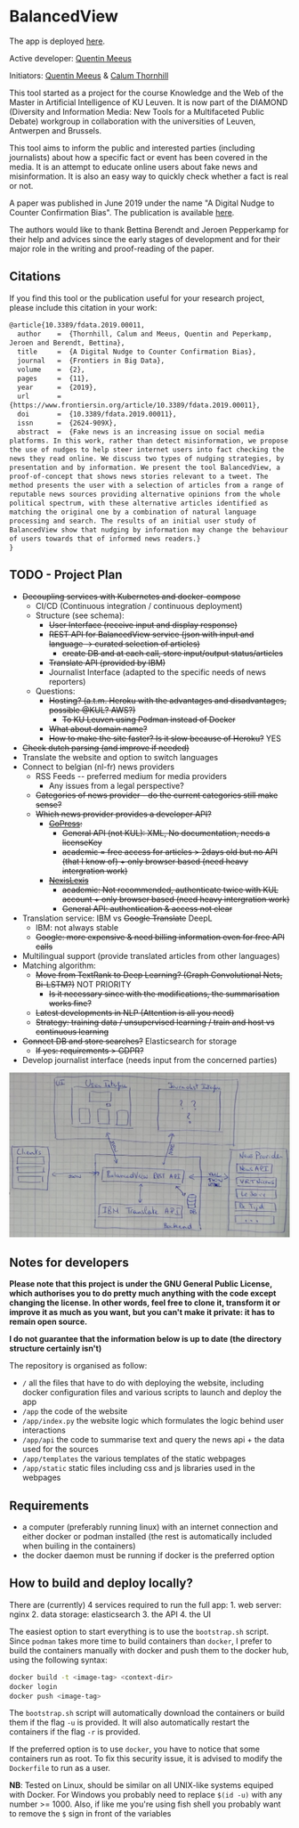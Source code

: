 # BalancedView

The app is deployed [here](http://cardia.cs.kuleuven.be:8080).

Active developer: [Quentin Meeus](https://github.com/qmeeus)

Initiators: [Quentin Meeus](https://github.com/qmeeus) & [Calum Thornhill](https://github.com/cjthornhill) 

This tool started as a project for the course Knowledge and the Web of the Master in Artificial Intelligence of KU Leuven. It is now part of the DIAMOND (Diversity and Information Media: New Tools for a Multifaceted Public Debate) workgroup in collaboration with the universities of Leuven, Antwerpen and Brussels. 

This tool aims to inform the public and interested parties (including journalists) about how a specific fact or event has been covered in the media. It is an attempt to educate online users about fake news and misinformation. It is also an easy way to quickly check whether a fact is real or not.

A paper was published in June 2019 under the name "A Digital Nudge to Counter Confirmation Bias". The publication is available [here](https://github.com/qmeeus/balanced-view/blob/master/documents/Digital_Nudge.pdf).

The authors would like to thank Bettina Berendt and Jeroen Pepperkamp for their help and advices since the early stages of development and for their major role in the writing and proof-reading of the paper.

## Citations
If you find this tool or the publication useful for your research project, please include this citation in your work:

```
@article{10.3389/fdata.2019.00011,
  author    =  {Thornhill, Calum and Meeus, Quentin and Peperkamp, Jeroen and Berendt, Bettina}, 
  title     =  {A Digital Nudge to Counter Confirmation Bias},
  journal   =  {Frontiers in Big Data},
  volume    =  {2},
  pages     =  {11},
  year      =  {2019},
  url       =  {https://www.frontiersin.org/article/10.3389/fdata.2019.00011},
  doi       =  {10.3389/fdata.2019.00011},
  issn      =  {2624-909X},
  abstract  =  {Fake news is an increasing issue on social media platforms. In this work, rather than detect misinformation, we propose the use of nudges to help steer internet users into fact checking the news they read online. We discuss two types of nudging strategies, by presentation and by information. We present the tool BalancedView, a proof-of-concept that shows news stories relevant to a tweet. The method presents the user with a selection of articles from a range of reputable news sources providing alternative opinions from the whole political spectrum, with these alternative articles identified as matching the original one by a combination of natural language processing and search. The results of an initial user study of BalancedView show that nudging by information may change the behaviour of users towards that of informed news readers.}
}
```

## TODO - Project Plan
 - ~~Decoupling services with Kubernetes and docker-compose~~
   - CI/CD (Continuous integration / continuous deployment)
   - Structure (see schema):
     - ~~User Interface (receive input and display response)~~
     - ~~REST API for BalancedView service (json with input and language -> curated selection of articles)~~
       - ~~create DB and at each call, store input/output status/articles~~
     - ~~Translate API (provided by IBM)~~
     - Journalist Interface (adapted to the specific needs of news reporters)
   - Questions:
     - ~~Hosting? (a.t.m. Heroku with the advantages and disadvantages, possible @KUL? AWS?)~~
        - ~~To KU Leuven using Podman instead of Docker~~
     - ~~What about domain name?~~
     - ~~How to make the site faster? Is it slow because of Heroku?~~ YES
 - ~~Check dutch parsing (and improve if needed)~~
 - Translate the website and option to switch languages
 - Connect to belgian (nl-fr) news providers
   - RSS Feeds -- preferred medium for media providers
     - Any issues from a legal perspective?
   - ~~Categories of news provider - do the current categories still make sense?~~
   - ~~Which news provider provides a developer API?~~
     - ~~[GoPress](http://api-staging.gopress.be/):~~
       - ~~General API (not KUL): XML, No documentation, needs a licenseKey~~
       - ~~academic = free access for articles > 2days old but no API (that I know of) + only browser based (need heavy intergration work)~~
     - ~~[NexisLexis](https://www.lexisnexis.com/communities/academic/w/wiki/111.url-api-specifications.aspx)~~
       - ~~academic: Not recommended, authenticate twice with KUL account + only browser based (need heavy intergration work)~~
       - ~~General API: authentication & access not clear~~
 - Translation service: IBM vs ~~Google Translate~~ DeepL
   - IBM: not always stable 
   - ~~Google: more expensive & need billing information even for free API calls~~
 - Multilingual support (provide translated articles from other languages)
 - Matching algorithm:
   - ~~Move from TextRank to Deep Learning? (Graph Convolutional Nets, Bi-LSTM?)~~ NOT PRIORITY
     - ~~Is it necessary since with the modifications, the summarisation works fine?~~
   - ~~Latest developments in NLP (Attention is all you need)~~
   - ~~Strategy: training data / unsupervised learning / train and host vs continuous learning~~
 - ~~Connect DB and store searches?~~ Elasticsearch for storage
   - ~~If yes: requirements > GDPR?~~
 - Develop journalist interface (needs input from the concerned parties)

![Building blocks](misc/appview.jpg)

## Notes for developers
**Please note that this project is under the GNU General Public License, which authorises you to do pretty much anything with the code except changing the license. In other words, feel free to clone it, transform it or improve it as much as you want, but you can't make it private: it has to remain open source.**

**I do not guarantee that the information below is up to date (the directory structure certainly isn't)**

The repository is organised as follow:
 - `/` all the files that have to do with deploying the website, including docker configuration files and various scripts to launch and deploy the app
 - `/app` the code of the website
 - `/app/index.py` the website logic which formulates the logic behind user interactions
 - `/app/api` the code to summarise text and query the news api + the data used for the sources
 - `/app/templates` the various templates of the static webpages
 - `/app/static` static files including css and js libraries used in the webpages

## Requirements
- a computer (preferably running linux) with an internet connection and either docker or podman installed (the rest is automatically included when builing in the containers)
- the docker daemon must be running if docker is the preferred option

## How to build and deploy locally?
There are (currently) 4 services required to run the full app:
    1. web server: nginx
    2. data storage: elasticsearch
    3. the API
    4. the UI
   
The easiest option to start everything is to use the `bootstrap.sh` script. Since `podman` takes more time to build containers than `docker`, I prefer to build the containers manually with docker and push them to the docker hub, using the following syntax:
```bash
docker build -t <image-tag> <context-dir>
docker login
docker push <image-tag>
``` 

The `bootstrap.sh` script will automatically download the containers or build them if the flag `-u` is provided. It will also automatically restart the containers if the flag `-r` is provided.

If the preferred option is to use `docker`, you have to notice that some containers run as root. To fix this security issue, it is advised to modify the `Dockerfile` to run as a user.

**NB**: Tested on Linux, should be similar on all UNIX-like systems equiped with Docker. For Windows 
you probably need to replace `$(id -u)` 
with any number >= 1000. Also, if like me you're using fish shell you probably want to remove the `$` sign in front of the variables<br/><br/>
